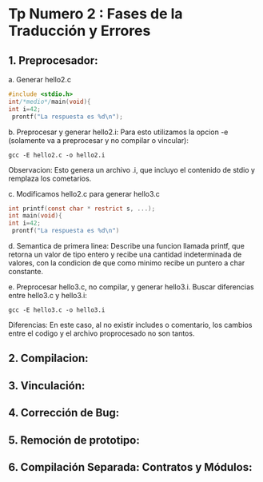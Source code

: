 # Tp Numero 2 : Fases de la Traducción y Errores

## 1. Preprocesador:

a. Generar hello2.c
```c
#include <stdio.h>
int/*medio*/main(void){
int i=42;
 prontf("La respuesta es %d\n");
```

b. Preprocesar y generar hello2.i:
Para esto utilizamos la opcion -e (solamente va a preprocesar y no compilar o vincular):
```
gcc -E hello2.c -o hello2.i
```

Observacion: Esto genera un archivo .i, que incluyo el contenido de stdio y remplaza los cometarios.

c. Modificamos hello2.c para generar hello3.c
```c
int printf(const char * restrict s, ...);
int main(void){
int i=42;
 prontf("La respuesta es %d\n")
```

d. Semantica de primera linea: Describe una funcion llamada printf, que retorna un valor de tipo entero y recibe una cantidad indeterminada de valores, con la condicion de que como minimo recibe un puntero a char constante.

e. Preprocesar hello3.c, no compilar, y generar hello3.i. Buscar diferencias entre hello3.c y hello3.i:

```
gcc -E hello3.c -o hello3.i
```

Diferencias: En este caso, al no existir includes o comentario, los cambios entre el codigo y el archivo proprocesado no son tantos.


## 2. Compilacion:



## 3. Vinculación:


## 4. Corrección de Bug:



## 5. Remoción de prototipo:



## 6. Compilación Separada: Contratos y Módulos:



